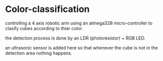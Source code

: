 # Color-classification 

controlling a 4 axis robotic arm using an atmega328 micro-controller to clasify cubes according to thier color.

the detection process is done by an LDR (photoresistor) + RGB LED.

an ultrasonic sensor is added here so that whenever the cube is not
 in the detection area nothing happens.
